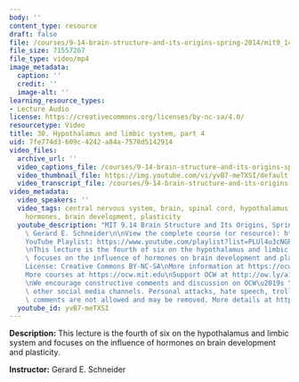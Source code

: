 ```yaml
---
body: ''
content_type: resource
draft: false
file: /courses/9-14-brain-structure-and-its-origins-spring-2014/mit9_14s14_lec30_360p_16_9.mp4
file_size: 71557267
file_type: video/mp4
image_metadata:
  caption: ''
  credit: ''
  image-alt: ''
learning_resource_types:
- Lecture Audio
license: https://creativecommons.org/licenses/by-nc-sa/4.0/
resourcetype: Video
title: 30. Hypothalamus and limbic system, part 4
uid: 7fe774d3-609c-4242-a84a-7578d5142914
video_files:
  archive_url: ''
  video_captions_file: /courses/9-14-brain-structure-and-its-origins-spring-2014/mit9_14s14_lec30_captions.vtt
  video_thumbnail_file: https://img.youtube.com/vi/yvB7-meTXSI/default.jpg
  video_transcript_file: /courses/9-14-brain-structure-and-its-origins-spring-2014/mit9_14s14_lec30_transcript.pdf
video_metadata:
  video_speakers: ''
  video_tags: central nervous system, brain, spinal cord, hypothalamus, limbic system,
    hormones, brain development, plasticity
  youtube_description: "MIT 9.14 Brain Structure and Its Origins, Spring 2014\nInstructor:\
    \ Gerard E. Schneider\n\nView the complete course (or resource): https://ocw.mit.edu/9-14S14\n\
    YouTube Playlist: https://www.youtube.com/playlist?list=PLUl4u3cNGP62ABe0O-0qtaHHxyKQi1ZwR\n\
    \nThis lecture is the fourth of six on the hypothalamus and limbic system and\
    \ focuses on the influence of hormones on brain development and plasticity.\n\n\
    License: Creative Commons BY-NC-SA\nMore information at https://ocw.mit.edu/terms\n\
    More courses at https://ocw.mit.edu\nSupport OCW at http://ow.ly/a1If50zVRlQ\n\
    \nWe encourage constructive comments and discussion on OCW\u2019s YouTube and\
    \ other social media channels. Personal attacks, hate speech, trolling, and inappropriate\
    \ comments are not allowed and may be removed. More details at https://ocw.mit.edu/comments."
  youtube_id: yvB7-meTXSI
---
```

**Description:** This lecture is the fourth of six on the hypothalamus and limbic system and focuses on the influence of hormones on brain development and plasticity.

**Instructor:** Gerard E. Schneider